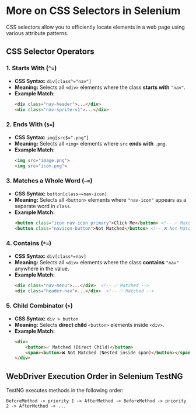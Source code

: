 # More on CSS Selectors in Selenium

CSS selectors allow you to efficiently locate elements in a web page using various attribute patterns.

## CSS Selector Operators
### 1. Starts With (`^=`)

- **CSS Syntax:** `div[class^="nav"]`
- **Meaning:** Selects all `<div>` elements where the class **starts with** `"nav"`.
- **Example Match:**
  ```html
  <div class="nav-header">...</div>
  <div class="nav-sprite-v1">...</div>
  ```

### 2. Ends With (`$=`)

- **CSS Syntax:** `img[src$=".png"]`
- **Meaning:** Selects all `<img>` elements where `src` **ends with** `.png`.
- **Example Match:**
  ```html
  <img src="image.png">
  <img src="icon.png">
  ```

### 3. Matches a Whole Word (`~=`)

- **CSS Syntax:** `button[class~=nav-icon]`
- **Meaning:** Selects all `<button>` elements where `"nav-icon"` appears as a separate word in `class`.
- **Example Match:**
  ```html
  <button class="icon nav-icon primary">Click Me</button> <!-- ✅ Matched -->
  <button class="navicon-button">Not Matched</button> <!-- ❌ Not Matched -->
  ```

### 4. Contains (`*=`)

- **CSS Syntax:** `div[class*=nav]`
- **Meaning:** Selects all `<div>` elements where the class **contains** `"nav"` anywhere in the value.
- **Example Match:**
  ```html
  <div class="nav-menu">...</div>  <!-- ✅ Matched -->
  <div class="header-nav">...</div>  <!-- ✅ Matched -->
  ```

### 5. Child Combinator (`>`)

- **CSS Syntax:** `div > button`
- **Meaning:** Selects **direct child** `<button>` elements inside `<div>`.
- **Example Match:**
  ```html
  <div>
      <button>✅ Matched (Direct Child)</button>
      <span><button>❌ Not Matched (Nested inside span)</button></span>
  </div>
  ```

## WebDriver Execution Order in Selenium TestNG
TestNG executes methods in the following order:
```
BeforeMethod -> priority 1 -> AfterMethod -> BeforeMethod -> priority 2 -> AfterMethod -> ...


